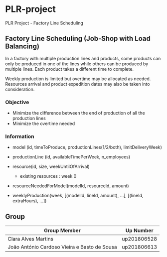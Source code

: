 # PLR-project

PLR Project - Factory Line Scheduling

## Factory Line Scheduling (Job-Shop with Load Balancing)

In a factory with multiple production lines and products,
some products can only be produced in one of the lines
while others can be produced by multiple lines.
Each product takes a different time to complete.

Weekly production is limited but overtime may be allocated as needed.
Resources arrival and product expedition dates may also be taken into consideration.

### Objective

- Minimize the difference between the end of production of all the production lines
- Minimize the overtime needed

### Information

- model (id, timeToProduce, productionLines(1/2/both), limitDeliveryWeek)
- productionLine (id, availableTimePerWeek, n_employees)
- resource(id, size, weekUntilOfArrival)
  - existing resources : week 0
- resourceNeededForModel(modelId, resourceId, amount)

- weeklyProduction(week, [(modelId, lineId, amount), ...], [(lineId, extraHours), ...])

## Group

| Group Member | Up Number |
| --- | --- |
| Clara Alves Martins | up201806528 |
| João António Cardoso Vieira e Basto de Sousa | up201806613 |
